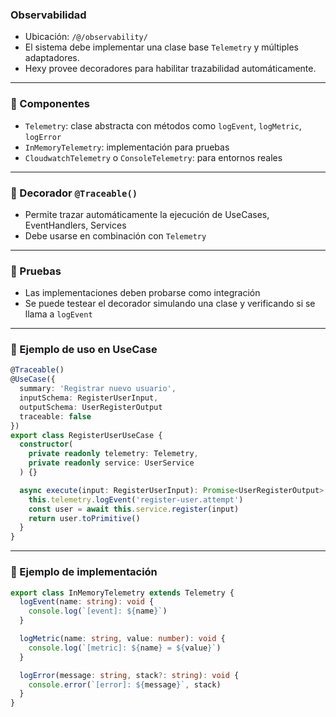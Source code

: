 ### Observabilidad

- Ubicación: `/@/observability/`
- El sistema debe implementar una clase base `Telemetry` y múltiples adaptadores.
- Hexy provee decoradores para habilitar trazabilidad automáticamente.

---

### 🧱 Componentes

- `Telemetry`: clase abstracta con métodos como `logEvent`, `logMetric`, `logError`
- `InMemoryTelemetry`: implementación para pruebas
- `CloudwatchTelemetry` o `ConsoleTelemetry`: para entornos reales

---

### 🧩 Decorador `@Traceable()`

- Permite trazar automáticamente la ejecución de UseCases, EventHandlers, Services
- Debe usarse en combinación con `Telemetry`

---

### 🧪 Pruebas

- Las implementaciones deben probarse como integración
- Se puede testear el decorador simulando una clase y verificando si se llama a `logEvent`

---

### 🧩 Ejemplo de uso en UseCase
```ts
@Traceable()
@UseCase({
  summary: 'Registrar nuevo usuario',
  inputSchema: RegisterUserInput,
  outputSchema: UserRegisterOutput
  traceable: false
})
export class RegisterUserUseCase {
  constructor(
    private readonly telemetry: Telemetry,
    private readonly service: UserService
  ) {}

  async execute(input: RegisterUserInput): Promise<UserRegisterOutput> {
    this.telemetry.logEvent('register-user.attempt')
    const user = await this.service.register(input)
    return user.toPrimitive()
  }
}
```

---

### 🧩 Ejemplo de implementación
```ts
export class InMemoryTelemetry extends Telemetry {
  logEvent(name: string): void {
    console.log(`[event]: ${name}`)
  }

  logMetric(name: string, value: number): void {
    console.log(`[metric]: ${name} = ${value}`)
  }

  logError(message: string, stack?: string): void {
    console.error(`[error]: ${message}`, stack)
  }
}
```
